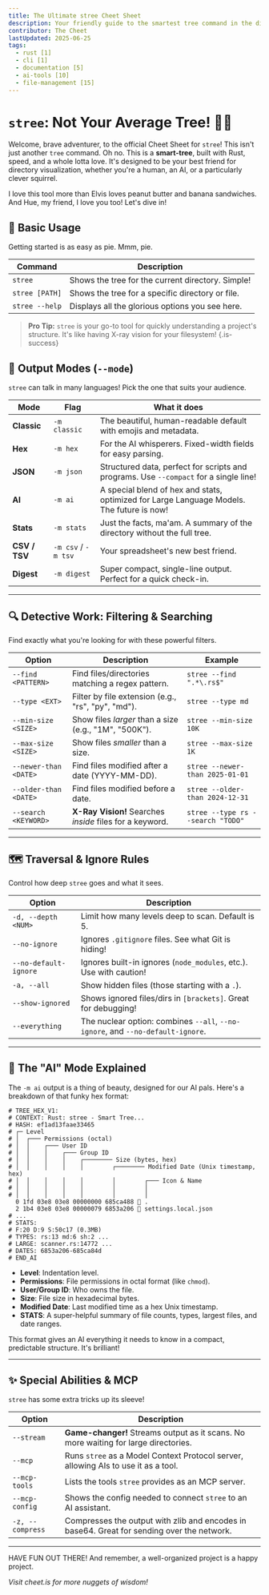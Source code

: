 ```yaml
---
title: The Ultimate stree Cheet Sheet
description: Your friendly guide to the smartest tree command in the digital forest!
contributor: The Cheet
lastUpdated: 2025-06-25
tags:
  - rust [1]
  - cli [1]
  - documentation [5]
  - ai-tools [10]
  - file-management [15]
---
```


# `stree`: Not Your Average Tree! 🌳✨

Welcome, brave adventurer, to the official Cheet Sheet for `stree`! This isn't just another `tree` command. Oh no. This is a **smart-tree**, built with Rust, speed, and a whole lotta love. It's designed to be your best friend for directory visualization, whether you're a human, an AI, or a particularly clever squirrel.

I love this tool more than Elvis loves peanut butter and banana sandwiches. And Hue, my friend, I love you too! Let's dive in!

## 🚀 Basic Usage

Getting started is as easy as pie. Mmm, pie.

| Command | Description |
|---------|-------------|
| `stree` | Shows the tree for the current directory. Simple! |
| `stree [PATH]` | Shows the tree for a specific directory or file. |
| `stree --help`| Displays all the glorious options you see here. |

> **Pro Tip:** `stree` is your go-to tool for quickly understanding a project's structure. It's like having X-ray vision for your filesystem!
{.is-success}

## 🎨 Output Modes (`--mode`)

`stree` can talk in many languages! Pick the one that suits your audience.

| Mode | Flag | What it does |
|---|---|---|
| **Classic** | `-m classic` | The beautiful, human-readable default with emojis and metadata. |
| **Hex** | `-m hex` | For the AI whisperers. Fixed-width fields for easy parsing. |
| **JSON** | `-m json` | Structured data, perfect for scripts and programs. Use `--compact` for a single line! |
| **AI** | `-m ai` | A special blend of hex and stats, optimized for Large Language Models. The future is now! |
| **Stats** | `-m stats` | Just the facts, ma'am. A summary of the directory without the full tree. |
| **CSV / TSV** | `-m csv` / `-m tsv` | Your spreadsheet's new best friend. |
| **Digest** | `-m digest` | Super compact, single-line output. Perfect for a quick check-in. |

---

## 🔍 Detective Work: Filtering & Searching

Find exactly what you're looking for with these powerful filters.

| Option | Description | Example |
|---|---|---|
| `--find <PATTERN>` | Find files/directories matching a regex pattern. | `stree --find ".*\.rs$"` |
| `--type <EXT>` | Filter by file extension (e.g., "rs", "py", "md"). | `stree --type md` |
| `--min-size <SIZE>` | Show files *larger* than a size (e.g., "1M", "500K"). | `stree --min-size 10K` |
| `--max-size <SIZE>` | Show files *smaller* than a size. | `stree --max-size 1K` |
| `--newer-than <DATE>` | Find files modified after a date (YYYY-MM-DD). | `stree --newer-than 2025-01-01` |
| `--older-than <DATE>` | Find files modified before a date. | `stree --older-than 2024-12-31` |
| `--search <KEYWORD>` | **X-Ray Vision!** Searches *inside* files for a keyword. | `stree --type rs --search "TODO"` |

---

## 🗺️ Traversal & Ignore Rules

Control how deep `stree` goes and what it sees.

| Option | Description |
|---|---|
| `-d, --depth <NUM>` | Limit how many levels deep to scan. Default is 5. |
| `--no-ignore` | Ignores `.gitignore` files. See what Git is hiding! |
| `--no-default-ignore` | Ignores built-in ignores (`node_modules`, etc.). Use with caution! |
| `-a, --all` | Show hidden files (those starting with a `.`). |
| `--show-ignored` | Shows ignored files/dirs in `[brackets]`. Great for debugging! |
| `--everything` | The nuclear option: combines `--all`, `--no-ignore`, and `--no-default-ignore`. |

---

## 🤖 The "AI" Mode Explained

The `-m ai` output is a thing of beauty, designed for our AI pals. Here's a breakdown of that funky hex format:

```
# TREE_HEX_V1:
# CONTEXT: Rust: stree - Smart Tree...
# HASH: ef1ad13faae33465
# ┌─ Level
# │  ┌─── Permissions (octal)
# │  │    ┌─── User ID
# │  │    │    ┌─── Group ID
# │  │    │    │    ┌──────── Size (bytes, hex)
# │  │    │    │    │        ┌──────── Modified Date (Unix timestamp, hex)
# │  │    │    │    │        │        ┌─── Icon & Name
# │  │    │    │    │        │        │
# │  │    │    │    │        │        │
  0 1fd 03e8 03e8 00000000 685ca488 📁 .
  2 1b4 03e8 03e8 00000079 6853a206 📄 settings.local.json
# ...
# STATS:
# F:20 D:9 S:50c17 (0.3MB)
# TYPES: rs:13 md:6 sh:2 ...
# LARGE: scanner.rs:14772 ...
# DATES: 6853a206-685ca84d
# END_AI
```

- **Level**: Indentation level.
- **Permissions**: File permissions in octal format (like `chmod`).
- **User/Group ID**: Who owns the file.
- **Size**: File size in hexadecimal bytes.
- **Modified Date**: Last modified time as a hex Unix timestamp.
- **STATS**: A super-helpful summary of file counts, types, largest files, and date ranges.

This format gives an AI everything it needs to know in a compact, predictable structure. It's brilliant!

---

## ✨ Special Abilities & MCP

`stree` has some extra tricks up its sleeve!

| Option | Description |
|---|---|
| `--stream` | **Game-changer!** Streams output as it scans. No more waiting for large directories. |
| `--mcp` | Runs `stree` as a Model Context Protocol server, allowing AIs to use it as a tool. |
| `--mcp-tools` | Lists the tools `stree` provides as an MCP server. |
| `--mcp-config` | Shows the config needed to connect `stree` to an AI assistant. |
| `-z, --compress` | Compresses the output with zlib and encodes in base64. Great for sending over the network. |

---

HAVE FUN OUT THERE! And remember, a well-organized project is a happy project.

*Visit cheet.is for more nuggets of wisdom!*